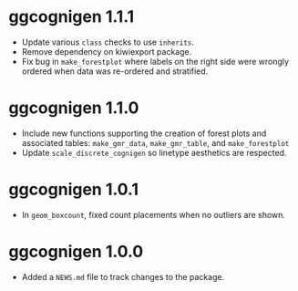 # ggcognigen 1.1.1
* Update various `class` checks to use `inherits`.
* Remove dependency on kiwiexport package.
* Fix bug in `make_forestplot` where labels on the right side were wrongly ordered when data was re-ordered and stratified.

# ggcognigen 1.1.0

* Include new functions supporting the creation of forest plots and associated tables: `make_gmr_data`, `make_gmr_table`, and `make_forestplot`
* Update `scale_discrete_cognigen` so linetype aesthetics are respected.

# ggcognigen 1.0.1

* In `geom_boxcount`, fixed count placements when no outliers are shown.

# ggcognigen 1.0.0

* Added a `NEWS.md` file to track changes to the package.
